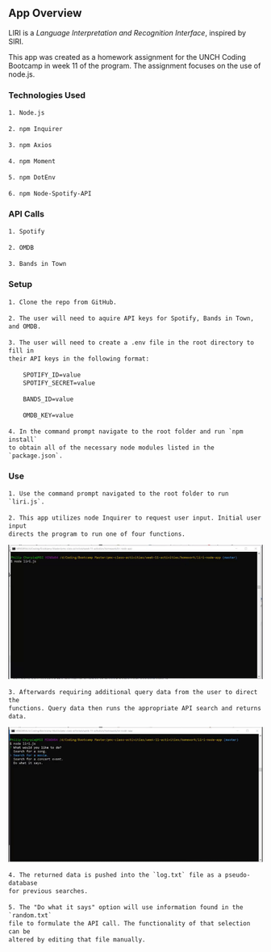 ## App Overview

LIRI is a _Language Interpretation and Recognition Interface_, inspired by SIRI.

This app was created as a homework assignment for the UNCH Coding Bootcamp 
in week 11 of the program. The assignment focuses on the use of node.js.

### Technologies Used

    1. Node.js

    2. npm Inquirer

    3. npm Axios

    4. npm Moment

    5. npm DotEnv

    6. npm Node-Spotify-API

### API Calls

    1. Spotify

    2. OMDB

    3. Bands in Town

### Setup

    1. Clone the repo from GitHub.

    2. The user will need to aquire API keys for Spotify, Bands in Town, and OMDB.

    3. The user will need to create a .env file in the root directory to fill in 
    their API keys in the following format:

        SPOTIFY_ID=value
        SPOTIFY_SECRET=value

        BANDS_ID=value

        OMDB_KEY=value

    4. In the command prompt navigate to the root folder and run `npm install` 
    to obtain all of the necessary node modules listed in the `package.json`.

### Use

    1. Use the command prompt navigated to the root folder to run `liri.js`.

    2. This app utilizes node Inquirer to request user input. Initial user input 
    directs the program to run one of four functions.

![Run Program and Select First Option](assets/clips/liri-init.gif)

    3. Afterwards requiring additional query data from the user to direct the 
    functions. Query data then runs the appropriate API search and returns data.

![User Input Required](assets/clips/liri-input.gif)

    4. The returned data is pushed into the `log.txt` file as a pseudo-database 
    for previous searches.

    5. The "Do what it says" option will use information found in the `random.txt`
    file to formulate the API call. The functionality of that selection can be 
    altered by editing that file manually.
